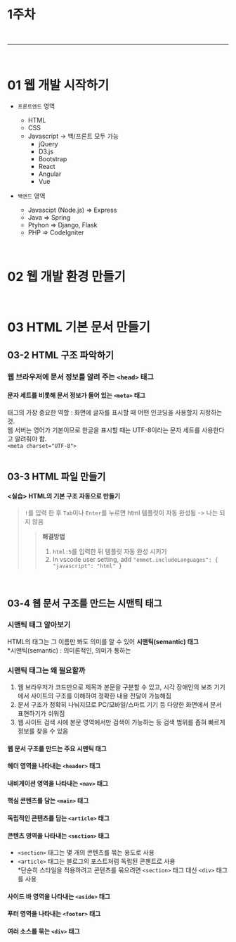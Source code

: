 # 1주차
<br>

---
<br>

# 01 웹 개발 시작하기
- `프론트엔드` 영역
	- HTML
	- CSS
	- Javascript -> 백/프론트 모두 가능
		- jQuery
		- D3.js
		- Bootstrap
		- React
		- Angular
		- Vue
   
- `백엔드` 영역
	- Javascipt (Node.js) => Express
	- Java => Spring
	- Ptyhon => Django, Flask
	- PHP => CodeIgniter
<br>

# 02 웹 개발 환경 만들기   
<br>

# 03 HTML 기본 문서 만들기
## 03-2 HTML 구조 파악하기
### 웹 브라우저에 문서 정보를 알려 주는 `<head>` 태그
#### 문자 세트를 비롯해 문서 정보가 들어 있는 `<meta>` 태그
<meta> 태그의 가장 중요한 역할 : 화면에 글자를 표시할 때 어떤 인코딩을 사용할지 지정하는 것.   
웹 서버는 영어가 기본이므로 한글을 표시할 때는 UTF-8이라는 문자 세트를 사용한다고 알려줘야 함.   
`<meta charset="UTF-8">`   
<br>

## 03-3 HTML 파일 만들기
#### <실습> HTML의 기본 구조 자동으로 만들기
> `!`를 입력 한 후 `Tab`이나 `Enter`를 누르면 html 템플릿이 자동 완성됨
> -> 나는 되지 않음
>> **해결방법**
>> 1. `html:5`를 입력한 뒤 템플릿 자동 완성 시키기
>> 2. In vscode user setting, add `"emmet.includeLanguages": { "javascript": "html" }`
<br>

## 03-4 웹 문서 구조를 만드는 시맨틱 태그
### 시맨틱 태그 알아보기
HTML의 태그는 그 이름만 봐도 의미를 알 수 있어 **시맨틱(semantic) 태그**   
*시맨틱(semantic) : 의미론적인, 의미가 통하는

### 시맨틱 태그는 왜 필요할까
1. 웹 브라우저가 코드만으로 제목과 본문을 구분할 수 있고, 시각 장애인의 보조 기기에서 사이트의 구조를 이해하여 정확한 내용 전달이 가능해짐
2. 문서 구조가 정확히 나눠지므로 PC/모바일/스마트 기기 등 다양한 화면에서 문서 표현하기가 쉬워짐
3. 웹 사이트 검색 시에 본문 영역에서만 검색이 가능하는 등 검색 범위를 좁혀 빠르게 정보를 찾을 수 있음

#### 웹 문서 구조를 만드는 주요 시맨틱 태그
#### 헤더 영역을 나타내는 `<header>` 태그
#### 내비게이션 영역을 나타내는 `<nav>` 태그
#### 핵심 콘텐츠를 담는 `<main>` 태그
#### 독립적인 콘텐츠를 담는 `<article>` 태그
#### 콘텐츠 영역을 나타내는 `<section>` 태그
- `<section>` 태그는 몇 개의 콘텐츠를 묶는 용도로 사용
- `<article>` 태그는 블로그의 포스트처럼 독립된 콘첸트로 사용   
*단순히 스타일을 적용하려고 콘텐츠를 묶으려면 `<section>` 태그 대신 `<div>` 태그를 사용

#### 사이드 바 영역을 나타내는 `<aside>` 태그
#### 푸터 영역을 나타내는 `<footer>` 태그
#### 여러 소스를 묶는 `<div>` 태그
